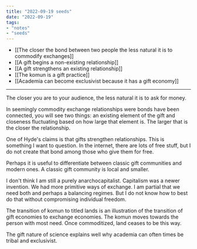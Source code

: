 ```yaml
---
title: "2022-09-19 seeds"
date: "2022-09-19"
tags:
- "notes"
- "seeds"
---
```


- [[The closer the bond between two people the less natural it is to commodify exchanges]]
- [[A gift begins a non-existing relationship]]
- [[A gift strengthens an existing relationship]]
- [[The komun is a gift practice]]
- [[Academia can become exclusivist because it has a gift economy]]

---
The closer you are to your audience, the less natural it is to ask for money.

In seemingly commodity exchange relationships were bonds have been connected, you will see two things: an existing element of the gift and closeness fluctuating based on how large that element is. The larger that is the closer the relationship.

One of Hyde's claims is that gifts strengthen relationships. This is something I want to question. In the internet, there are lots of free stuff, but I do not create that bond among those who give them for free.

Perhaps it is useful to differentiate between classic gift communities and modern ones. A classic gift community is local and smaller.

I don't think I am still a purely anarchocapitalist. Capitalism was a newer invention. We had more primitive ways of exchange. I am partial that we need both and perhaps a balancing regimes. But I do not know how to best do that without compromising individual freedom.

The transition of komun to titled lands is an illustration of the transition of gift economies to exchange economies. The komun moves towards the person with most need. Once commoditized, land ceases to be this way.

The gift nature of science explains well why academia can often times be tribal and exclusivist.